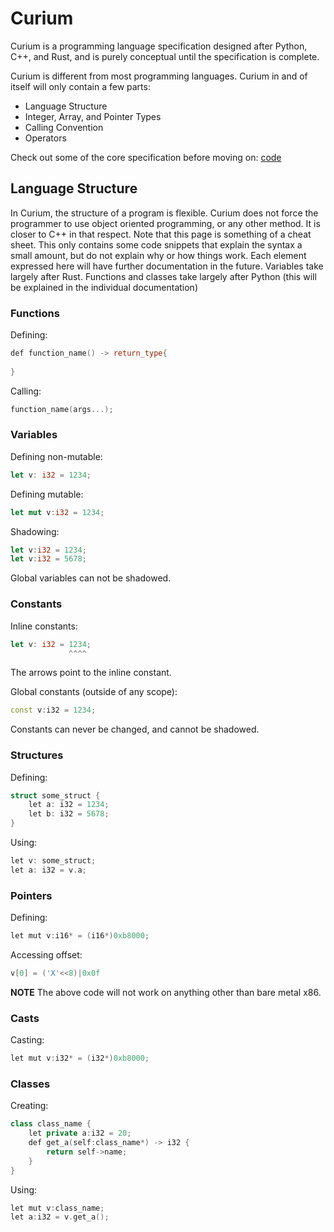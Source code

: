 # Curium

Curium is a programming language specification designed after Python, C++, and Rust, and is purely conceptual until the specification is complete.

Curium is different from most programming languages. Curium in and of itself will only contain a few parts:

- Language Structure
- Integer, Array, and Pointer Types
- Calling Convention
- Operators

Check out some of the core specification before moving on: [code](core)


## Language Structure

In Curium, the structure of a program is flexible. Curium does not force the programmer to use object oriented programming, or any other method. It is closer to C++ in that respect. Note that this page is something of a cheat sheet. This only contains some code snippets that explain the syntax a small amount, but do not explain why or how things work. Each element expressed here will have further documentation in the future. Variables take largely after Rust. Functions and classes take largely after Python (this will be explained in the individual documentation)

### Functions
Defining:
```cpp
def function_name() -> return_type{
    
}
```
Calling:
```cpp
function_name(args...);
```


### Variables

Defining non-mutable:
```rust
let v: i32 = 1234;
```
Defining mutable:
```rust
let mut v:i32 = 1234;
```

Shadowing:

```rust
let v:i32 = 1234;
let v:i32 = 5678;
```
Global variables can not be shadowed.

### Constants

Inline constants:
```rust
let v: i32 = 1234;
             ^^^^
```
The arrows point to the inline constant.

Global constants (outside of any scope):
```cpp
const v:i32 = 1234;
```

Constants can never be changed, and cannot be shadowed.

### Structures

Defining:
```c++
struct some_struct {
    let a: i32 = 1234;
    let b: i32 = 5678;
}
```

Using:
```c++
let v: some_struct;
let a: i32 = v.a;
```

### Pointers

Defining:
```cpp
let mut v:i16* = (i16*)0xb8000;
```

Accessing offset:
```cpp
v[0] = ('X'<<8)|0x0f
```

**NOTE** The above code will not work on anything other than bare metal x86.

### Casts

Casting:
```cpp
let mut v:i32* = (i32*)0xb8000;
```

### Classes

Creating:
```cpp
class class_name {
    let private a:i32 = 20;
    def get_a(self:class_name*) -> i32 {
        return self->name;
    }
}
```
Using:
```cpp
let mut v:class_name;
let a:i32 = v.get_a();
```
